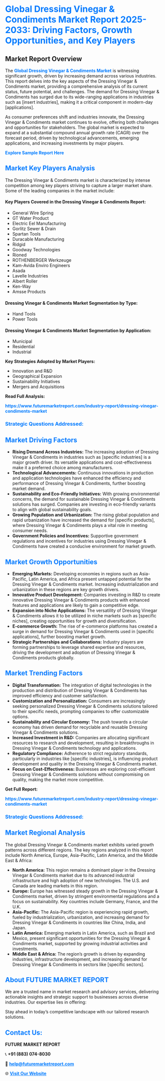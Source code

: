 <h1 style="color: #007BFF;">Global Dressing Vinegar & Condiments Market Report 2025-2033: Driving Factors, Growth Opportunities, and Key Players</h1>

<section id="overview">
<h2>Market Report Overview</h2>
<p>The <a href="https://www.futuremarketreport.com/industry-report/dressing-vinegar-condiments-market" style="color: #007BFF; text-decoration: none;"><strong>Global Dressing Vinegar & Condiments Market</strong></a> is witnessing significant growth, driven by increasing demand across various industries. This report delves into the key aspects of the Dressing Vinegar & Condiments market, providing a comprehensive analysis of its current status, future potential, and challenges. The demand for Dressing Vinegar & Condiments has surged due to its wide-ranging applications in industries such as [insert industries], making it a critical component in modern-day [applications].</p>
<p>As consumer preferences shift and industries innovate, the Dressing Vinegar & Condiments market continues to evolve, offering both challenges and opportunities for stakeholders. The global market is expected to expand at a substantial compound annual growth rate (CAGR) over the forecast period, driven by technological advancements, emerging applications, and increasing investments by major players.</p>
</section>

<section id="overview">
<p><a href="https://www.futuremarketreport.com/request-sample/reportId=34470" style="color: #007BFF; text-decoration: none;"><strong>Explore Sample Report Here</strong></a></p>
</section>

<section id="key-players">
<h2 style="color: #007BFF;">Market Key Players Analysis</h2>
<p>The Dressing Vinegar & Condiments market is characterized by intense competition among key players striving to capture a larger market share. Some of the leading companies in the market include:</p>
<h4>Key Players Covered in the Dressing Vinegar & Condiments Report:</h4>
<ul><li>General Wire Spring</li><li>GT Water Product</li><li>Electric Eel Manufacturing</li><li>Gorlitz Sewer &amp; Drain</li><li>Spartan Tools</li><li>Duracable Manufacturing</li><li>Ridgid</li><li>Goodway Technologies</li><li>Rioned</li><li>ROTHENBERGER Werkzeuge</li><li>Kam-Avida Enviro Engineers</li><li>Asada</li><li>Lavelle Industries</li><li>Albert Roller</li><li>Ken-Way</li><li>Amsse Products</li></ul>
<h4>Dressing Vinegar & Condiments Market Segmentation by Type:</h4>
<ul><li>Hand Tools</li><li>Power Tools</li></ul>

<h4>Dressing Vinegar & Condiments Market Segmentation by Application:</h4>
<ul><li>Municipal</li><li>Residential</li><li>Industrial</li></ul>
<p><strong>Key Strategies Adopted by Market Players:</strong></p>
<ul>
<li>Innovation and R&D</li>
<li>Geographical Expansion</li>
<li>Sustainability Initiatives</li>
<li>Mergers and Acquisitions</li>
</ul>
</section>

<section>
<p><strong>Read Full Analysis: </strong></p><a href="https://www.futuremarketreport.com/industry-report/dressing-vinegar-condiments-market" style="color: #007BFF; text-decoration: none;"><strong>https://www.futuremarketreport.com/industry-report/dressing-vinegar-condiments-market</strong></a>
<h3 style="color: #007BFF;">Strategic Questions Addressed:</h3>
</section>

<section id="driving-factors">
<h2 style="color: #007BFF;">Market Driving Factors</h2>
<ul>
<li><strong>Rising Demand Across Industries:</strong> The increasing adoption of Dressing Vinegar & Condiments in industries such as [specific industries] is a major growth driver. Its versatile applications and cost-effectiveness make it a preferred choice among manufacturers.</li>
<li><strong>Technological Advancements:</strong> Continuous innovations in production and application technologies have enhanced the efficiency and performance of Dressing Vinegar & Condiments, further boosting market demand.</li>
<li><strong>Sustainability and Eco-Friendly Initiatives:</strong> With growing environmental concerns, the demand for sustainable Dressing Vinegar & Condiments solutions has surged. Companies are investing in eco-friendly variants to align with global sustainability goals.</li>
<li><strong>Growing Population and Urbanization:</strong> The rising global population and rapid urbanization have increased the demand for [specific products], where Dressing Vinegar & Condiments plays a vital role in meeting consumer needs.</li>
<li><strong>Government Policies and Incentives:</strong> Supportive government regulations and incentives for industries using Dressing Vinegar & Condiments have created a conducive environment for market growth.</li>
</ul>
</section>

<section id="growth-opportunities">
<h2 style="color: #007BFF;">Market Growth Opportunities</h2>
<ul>
<li><strong>Emerging Markets:</strong> Developing economies in regions such as Asia-Pacific, Latin America, and Africa present untapped potential for the Dressing Vinegar & Condiments market. Increasing industrialization and urbanization in these regions are key growth drivers.</li>
<li><strong>Innovative Product Development:</strong> Companies investing in R&D to create innovative Dressing Vinegar & Condiments products with enhanced features and applications are likely to gain a competitive edge.</li>
<li><strong>Expansion into Niche Applications:</strong> The versatility of Dressing Vinegar & Condiments allows it to be utilized in niche markets such as [specific niches], creating opportunities for growth and diversification.</li>
<li><strong>E-commerce Growth:</strong> The rise of e-commerce platforms has created a surge in demand for Dressing Vinegar & Condiments used in [specific applications], further boosting market growth.</li>
<li><strong>Strategic Partnerships and Collaborations:</strong> Industry players are forming partnerships to leverage shared expertise and resources, driving the development and adoption of Dressing Vinegar & Condiments products globally.</li>
</ul>
</section>

<section id="trending-factors">
<h2 style="color: #007BFF;">Market Trending Factors</h2>
<ul>
<li><strong>Digital Transformation:</strong> The integration of digital technologies in the production and distribution of Dressing Vinegar & Condiments has improved efficiency and customer satisfaction.</li>
<li><strong>Customization and Personalization:</strong> Consumers are increasingly seeking personalized Dressing Vinegar & Condiments solutions tailored to their specific needs, prompting companies to offer customizable options.</li>
<li><strong>Sustainability and Circular Economy:</strong> The push towards a circular economy has driven demand for recyclable and reusable Dressing Vinegar & Condiments solutions.</li>
<li><strong>Increased Investment in R&D:</strong> Companies are allocating significant resources to research and development, resulting in breakthroughs in Dressing Vinegar & Condiments technology and applications.</li>
<li><strong>Regulatory Compliance:</strong> Adherence to strict regulatory standards, particularly in industries like [specific industries], is influencing product development and quality in the Dressing Vinegar & Condiments market.</li>
<li><strong>Focus on Cost-Effectiveness:</strong> Businesses are exploring cost-efficient Dressing Vinegar & Condiments solutions without compromising on quality, making the market more competitive.</li>
</ul>
</section>

<section>
<p><strong>Get Full Report: </strong></p><a href="https://www.futuremarketreport.com/industry-report/dressing-vinegar-condiments-market" style="color: #007BFF; text-decoration: none;"><strong>https://www.futuremarketreport.com/industry-report/dressing-vinegar-condiments-market</strong></a>
<h3 style="color: #007BFF;">Strategic Questions Addressed:</h3>
</section>


<section id="regional-analysis">
<h2 style="color: #007BFF;">Market Regional Analysis</h2>
<p>The global Dressing Vinegar & Condiments market exhibits varied growth patterns across different regions. The key regions analyzed in this report include North America, Europe, Asia-Pacific, Latin America, and the Middle East & Africa:</p>
<ul>
<li><strong>North America:</strong> This region remains a dominant player in the Dressing Vinegar & Condiments market due to its advanced industrial infrastructure and high adoption of new technologies. The U.S. and Canada are leading markets in this region.</li>
<li><strong>Europe:</strong> Europe has witnessed steady growth in the Dressing Vinegar & Condiments market, driven by stringent environmental regulations and a focus on sustainability. Key countries include Germany, France, and the U.K.</li>
<li><strong>Asia-Pacific:</strong> The Asia-Pacific region is experiencing rapid growth, fueled by industrialization, urbanization, and increasing demand for Dressing Vinegar & Condiments in countries like China, India, and Japan.</li>
<li><strong>Latin America:</strong> Emerging markets in Latin America, such as Brazil and Mexico, present significant opportunities for the Dressing Vinegar & Condiments market, supported by growing industrial activities and investments.</li>
<li><strong>Middle East & Africa:</strong> The region’s growth is driven by expanding industries, infrastructure development, and increasing demand for Dressing Vinegar & Condiments in sectors like [specific sectors].</li>
</ul>
</section>

<footer>
<h2 style="color: #007BFF;">About FUTURE MARKET REPORT</h2>
<p>We are a trusted name in market research and advisory services, delivering actionable insights and strategic support to businesses across diverse industries. Our expertise lies in offering:</p>

<p>Stay ahead in today’s competitive landscape with our tailored research solutions.</p>

<h2 style="color: #007BFF;">Contact Us:</h2>
<p><strong>FUTURE MARKET REPORT</strong></p>
<p>📞 <strong>+91 (883) 074-8030</strong></p>
<p>📧 <strong><a href="mailto:help@futuremarketreport.com" style="color: #007BFF;">help@futuremarketreport.com</a></strong></p>
<p>🌐 <strong><a href="https://www.futuremarketreport.com/" style="color: #007BFF;">Visit Our Website</a></strong></p>
</footer>